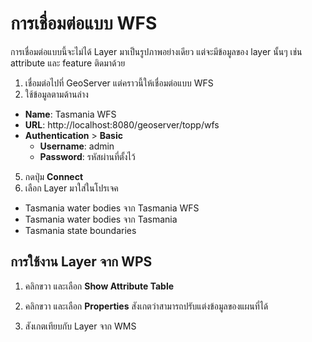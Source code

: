 
# การเชื่อมต่อแบบ WFS

การเชื่อมต่อแบบนี้จะไม่ได้ Layer มาเป็นรูปภาพอย่างเดียว แต่จะมีข้อมูลของ layer นั้นๆ เช่น attribute และ feature ติดมาด้วย 

1. เชื่อมต่อไปที่ GeoServer แต่คราวนี้ให้เชื่อมต่อแบบ WFS
2. ใช้ข้อมูลตามด้านล่าง 

- **Name**: Tasmania WFS
- **URL**: http://localhost:8080/geoserver/topp/wfs
- **Authentication** > **Basic**
  - **Username**: admin
  - **Password**: รหัสผ่านที่ตั้งไว้

5. กดปุ่ม **Connect**
6. เลือก Layer มาใส่ในโปรเจค

- Tasmania water bodies จาก Tasmania WFS
- Tasmania water bodies จาก Tasmania
- Tasmania state boundaries

## การใช้งาน Layer จาก WPS

1. คลิกขวา และเลือก **Show Attribute Table**



2. คลิกขวา และเลือก **Properties** สังเกตว่าสามารถปรับแต่งข้อมูลของแผนที่ได้ 



3. สังเกตเทียบกับ Layer จาก WMS
